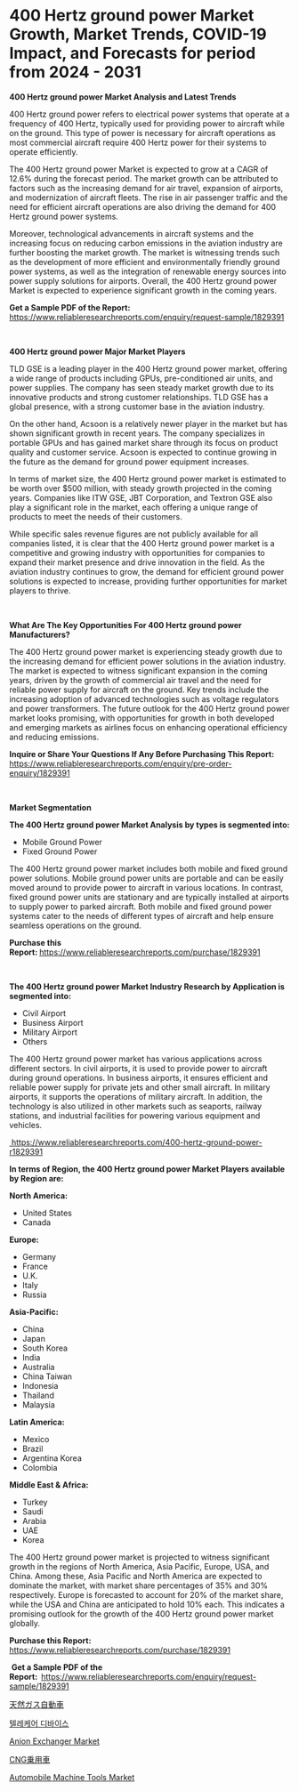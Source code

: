 <p><h1>400 Hertz ground power Market Growth, Market Trends, COVID-19 Impact, and Forecasts for period from 2024 - 2031</h1></p><p><strong>400 Hertz ground power Market Analysis and Latest Trends</strong></p>
<p><p>400 Hertz ground power refers to electrical power systems that operate at a frequency of 400 Hertz, typically used for providing power to aircraft while on the ground. This type of power is necessary for aircraft operations as most commercial aircraft require 400 Hertz power for their systems to operate efficiently.</p><p>The 400 Hertz ground power Market is expected to grow at a CAGR of 12.6% during the forecast period. The market growth can be attributed to factors such as the increasing demand for air travel, expansion of airports, and modernization of aircraft fleets. The rise in air passenger traffic and the need for efficient aircraft operations are also driving the demand for 400 Hertz ground power systems.</p><p>Moreover, technological advancements in aircraft systems and the increasing focus on reducing carbon emissions in the aviation industry are further boosting the market growth. The market is witnessing trends such as the development of more efficient and environmentally friendly ground power systems, as well as the integration of renewable energy sources into power supply solutions for airports. Overall, the 400 Hertz ground power Market is expected to experience significant growth in the coming years.</p></p>
<p><strong>Get a Sample PDF of the Report:&nbsp;</strong> <a href="https://www.reliableresearchreports.com/enquiry/request-sample/1829391">https://www.reliableresearchreports.com/enquiry/request-sample/1829391</a></p>
<p>&nbsp;</p>
<p><strong>400 Hertz ground power Major Market Players</strong></p>
<p><p>TLD GSE is a leading player in the 400 Hertz ground power market, offering a wide range of products including GPUs, pre-conditioned air units, and power supplies. The company has seen steady market growth due to its innovative products and strong customer relationships. TLD GSE has a global presence, with a strong customer base in the aviation industry.</p><p>On the other hand, Acsoon is a relatively newer player in the market but has shown significant growth in recent years. The company specializes in portable GPUs and has gained market share through its focus on product quality and customer service. Acsoon is expected to continue growing in the future as the demand for ground power equipment increases.</p><p>In terms of market size, the 400 Hertz ground power market is estimated to be worth over $500 million, with steady growth projected in the coming years. Companies like ITW GSE, JBT Corporation, and Textron GSE also play a significant role in the market, each offering a unique range of products to meet the needs of their customers.</p><p>While specific sales revenue figures are not publicly available for all companies listed, it is clear that the 400 Hertz ground power market is a competitive and growing industry with opportunities for companies to expand their market presence and drive innovation in the field. As the aviation industry continues to grow, the demand for efficient ground power solutions is expected to increase, providing further opportunities for market players to thrive.</p></p>
<p>&nbsp;</p>
<p><strong>What Are The Key Opportunities For 400 Hertz ground power Manufacturers?</strong></p>
<p><p>The 400 Hertz ground power market is experiencing steady growth due to the increasing demand for efficient power solutions in the aviation industry. The market is expected to witness significant expansion in the coming years, driven by the growth of commercial air travel and the need for reliable power supply for aircraft on the ground. Key trends include the increasing adoption of advanced technologies such as voltage regulators and power transformers. The future outlook for the 400 Hertz ground power market looks promising, with opportunities for growth in both developed and emerging markets as airlines focus on enhancing operational efficiency and reducing emissions.</p></p>
<p><strong>Inquire or Share Your Questions If Any Before Purchasing This Report:</strong> <a href="https://www.reliableresearchreports.com/enquiry/pre-order-enquiry/1829391">https://www.reliableresearchreports.com/enquiry/pre-order-enquiry/1829391</a></p>
<p>&nbsp;</p>
<p><strong>Market Segmentation</strong></p>
<p><strong>The 400 Hertz ground power Market Analysis by types is segmented into:</strong></p>
<p><ul><li>Mobile Ground Power</li><li>Fixed Ground Power</li></ul></p>
<p><p>The 400 Hertz ground power market includes both mobile and fixed ground power solutions. Mobile ground power units are portable and can be easily moved around to provide power to aircraft in various locations. In contrast, fixed ground power units are stationary and are typically installed at airports to supply power to parked aircraft. Both mobile and fixed ground power systems cater to the needs of different types of aircraft and help ensure seamless operations on the ground.</p></p>
<p><strong>Purchase this Report:&nbsp;</strong><a href="https://www.reliableresearchreports.com/purchase/1829391">https://www.reliableresearchreports.com/purchase/1829391</a></p>
<p>&nbsp;</p>
<p><strong>The 400 Hertz ground power Market Industry Research by Application is segmented into:</strong></p>
<p><ul><li>Civil Airport</li><li>Business Airport</li><li>Military Airport</li><li>Others</li></ul></p>
<p><p>The 400 Hertz ground power market has various applications across different sectors. In civil airports, it is used to provide power to aircraft during ground operations. In business airports, it ensures efficient and reliable power supply for private jets and other small aircraft. In military airports, it supports the operations of military aircraft. In addition, the technology is also utilized in other markets such as seaports, railway stations, and industrial facilities for powering various equipment and vehicles.</p></p>
<p><a href="https://www.reliableresearchreports.com/400-hertz-ground-power-r1829391">&nbsp;https://www.reliableresearchreports.com/400-hertz-ground-power-r1829391</a></p>
<p><strong>In terms of Region, the 400 Hertz ground power Market Players available by Region are:</strong></p>
<p>
    <p> <strong> North America: </strong>
        <ul>
            <li>United States</li>
            <li>Canada</li>
        </ul>
        </p> 
    <p> <strong> Europe: </strong>
        <ul>
            <li>Germany</li>
            <li>France</li>
            <li>U.K.</li>
            <li>Italy</li>
            <li>Russia</li>
        </ul>
        </p> 
    <p> <strong> Asia-Pacific: </strong>
        <ul>
            <li>China</li>
            <li>Japan</li>
            <li>South Korea</li>
            <li>India</li>
            <li>Australia</li>
            <li>China Taiwan</li>
            <li>Indonesia</li>
            <li>Thailand</li>
            <li>Malaysia</li>
        </ul>
        </p> 
    <p> <strong> Latin America: </strong>
        <ul>
            <li>Mexico</li>
            <li>Brazil</li>
            <li>Argentina Korea</li>
            <li>Colombia</li>
        </ul>
        </p> 
    <p> <strong> Middle East & Africa: </strong>
        <ul>
            <li>Turkey</li>
            <li>Saudi</li>
            <li>Arabia</li>
            <li>UAE</li>
            <li>Korea</li>
        </ul>
    </p>
    </p>
<p><p>The 400 Hertz ground power market is projected to witness significant growth in the regions of North America, Asia Pacific, Europe, USA, and China. Among these, Asia Pacific and North America are expected to dominate the market, with market share percentages of 35% and 30% respectively. Europe is forecasted to account for 20% of the market share, while the USA and China are anticipated to hold 10% each. This indicates a promising outlook for the growth of the 400 Hertz ground power market globally.</p></p>
<p><strong>Purchase this Report: </strong><a href="https://www.reliableresearchreports.com/purchase/1829391">https://www.reliableresearchreports.com/purchase/1829391</a></p>
<p>&nbsp;<strong>Get a Sample PDF of the Report:&nbsp;&nbsp;</strong><a href="https://www.reliableresearchreports.com/enquiry/request-sample/1829391">https://www.reliableresearchreports.com/enquiry/request-sample/1829391</a></p>
<p><strong></strong></p>
<p><p><a href="https://github.com/zoetazuur/Market-Research-Report-List-1/blob/main/547139442096.md">天然ガス自動車</a></p><p><a href="https://github.com/vdhdwjyp90142/Market-Research-Report-List-1/blob/main/203060046950.md">텔레케어 디바이스</a></p><p><a href="https://issuu.com/reportprime-2/docs/anion-exchanger-market-size-2030.pptx">Anion Exchanger Market</a></p><p><a href="https://github.com/dadanedu33/Market-Research-Report-List-1/blob/main/660619242095.md">CNG乗用車</a></p><p><a href="https://github.com/moyahfrancoestellec51j635wcx/Market-Research-Report-List-2/blob/main/automobile-machine-tools-market.md">Automobile Machine Tools Market</a></p></p>